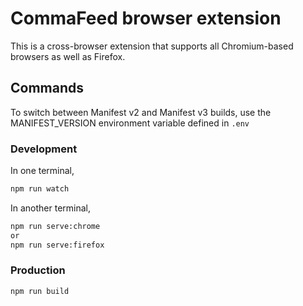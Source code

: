 # CommaFeed browser extension

This is a cross-browser extension that supports all Chromium-based browsers as well as Firefox.

## Commands

To switch between Manifest v2 and Manifest v3 builds, use the MANIFEST_VERSION environment variable defined in `.env`

### Development

In one terminal,

```sh
npm run watch
```

In another terminal,

```sh
npm run serve:chrome
or
npm run serve:firefox
```

### Production

```sh
npm run build
```
